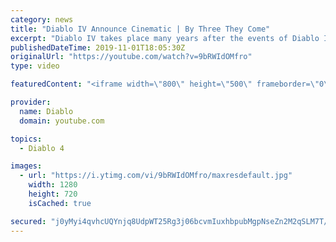 ```yaml
---
category: news
title: "Diablo IV Announce Cinematic | By Three They Come"
excerpt: "Diablo IV takes place many years after the events of Diablo III, after millions have been slaughtered by the actions of the High Heavens and Burning Hells alike."
publishedDateTime: 2019-11-01T18:05:30Z
originalUrl: "https://youtube.com/watch?v=9bRWIdOMfro"
type: video

featuredContent: "<iframe width=\"800\" height=\"500\" frameborder=\"0\" src=\"https://www.youtube.com/embed/9bRWIdOMfro\" allow=\"accelerometer; autoplay; encrypted-media; gyroscope; picture-in-picture\" allowfullscreen></iframe>"

provider:
  name: Diablo
  domain: youtube.com

topics:
  - Diablo 4

images:
  - url: "https://i.ytimg.com/vi/9bRWIdOMfro/maxresdefault.jpg"
    width: 1280
    height: 720
    isCached: true

secured: "j0yMyi4qvhcUQYnjq8UdpWT25Rg3j06bcvmIuxhbpubMgpNseZn2M2qSLM7T//V/+AC4qm3KFgX0QUQHibIEh36xuEDcjziF3wrNLHjF8dBDzqVy6WBr1hs9cv0RtDPTF6/AqX6cun0DZi8i/S0EPkSB4k7zqbaoMK/XgG3LV5qKVrHmBF5DIYYWy4ywLa9cooOn9/Gzzcco4TZ8h86es5K/vN76yOgsVdqcw6ww546epFjAILkXFV86XZLlj1DxcFWTbkwfFUjB+5fpvS3xfjtw2bUxsa1NgDDA2ufITZb4iEl7sJ5QlGOIy5kUZD7tXlq6tAyFtefxx1PCA4jdU8bFjrECNYqPf8ncWHWQ3Q8o13VCGFU2xHSfWcr9tuvKpfz55QB3AWLS48uMRM7c4Tdwib0EsnCj2Ugc60ewDlrqBggPaJzDVv0ILmJOIEBT;aHAUkzpFLwCJbNmZfn4rQA=="
---
```


